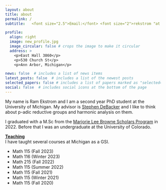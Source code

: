 ```yaml
---
layout: about
title: about
permalink: /
subtitle:   <font size="2.5">Email:</font> <font size="2">rekstrom "at umich.edu"</font>

profile:
  align: right
  image: new_profile.jpg
  image_circular: false # crops the image to make it circular
  address: >
    <p>East Hall 3860</p>
    <p>530 Church St</p>
    <p>Ann Arbor, Michigan</p>

news: false  # includes a list of news items
latest_posts: false  # includes a list of the newest posts
selected_papers: false # includes a list of papers marked as "selected={true}"
social: false  # includes social icons at the bottom of the page
---
```


My name is Ram Ekstrom and I am a second year PhD student at the University of Michigan. My advisor is <a href="https://dept.math.lsa.umich.edu/~smdbackr/">Stephen DeBacker</a> and I like to think about p-adic reductive groups and harmonic analysis on them.

I graduated with a M.Sc from the <a href="https://lsa.umich.edu/math/graduates/GraduateStudentHandbook/the-marjorie-lee-browne-scholars-program.html">Marjorie Lee Browne Scholars Program</a> in 2022. Before that I was an undergraduate at the University of Colorado.

<b><ins>Teaching</ins></b><br>
I have taught several courses at Michigan as a GSI.
<ul>
  <li>Math 115 (Fall 2023)</li>
  <li>Math 116 (Winter 2023)</li>
  <li>Math 215 (Fall 2022)</li>
  <li>Math 115 (Summer 2022)</li>
  <li>Math 115 (Fall 2021)</li>
  <li>Math 115 (Winter 2021)</li>
  <li>Math 115 (Fall 2020)</li>
</ul>

